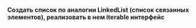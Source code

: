 **Создать список по аналогии LinkedList (список связанных элементов), реализовать в нем iterable интерфейс**